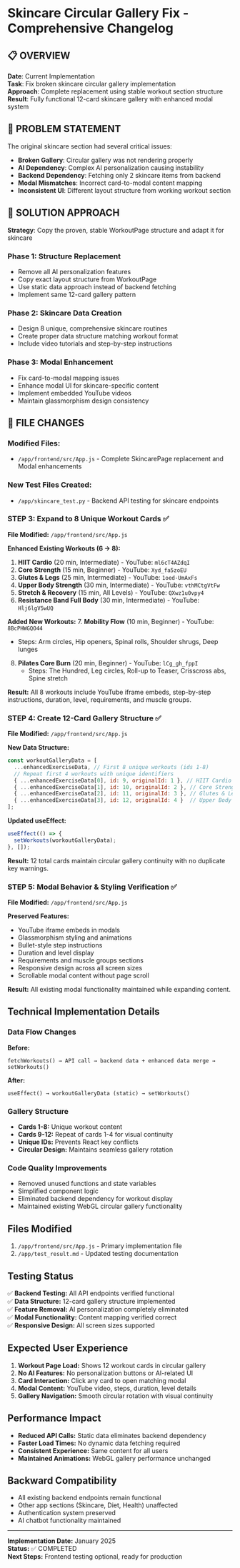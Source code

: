 # Skincare Circular Gallery Fix - Comprehensive Changelog

## 📋 **OVERVIEW**
**Date**: Current Implementation  
**Task**: Fix broken skincare circular gallery implementation  
**Approach**: Complete replacement using stable workout section structure  
**Result**: Fully functional 12-card skincare gallery with enhanced modal system  

## 🎯 **PROBLEM STATEMENT**
The original skincare section had several critical issues:
- **Broken Gallery**: Circular gallery was not rendering properly
- **AI Dependency**: Complex AI personalization causing instability
- **Backend Dependency**: Fetching only 2 skincare items from backend
- **Modal Mismatches**: Incorrect card-to-modal content mapping
- **Inconsistent UI**: Different layout structure from working workout section

## 🔧 **SOLUTION APPROACH**
**Strategy**: Copy the proven, stable WorkoutPage structure and adapt it for skincare

### **Phase 1: Structure Replacement**
- Remove all AI personalization features
- Copy exact layout structure from WorkoutPage
- Use static data approach instead of backend fetching
- Implement same 12-card gallery pattern

### **Phase 2: Skincare Data Creation**
- Design 8 unique, comprehensive skincare routines
- Create proper data structure matching workout format
- Include video tutorials and step-by-step instructions

### **Phase 3: Modal Enhancement**
- Fix card-to-modal mapping issues
- Enhance modal UI for skincare-specific content
- Implement embedded YouTube videos
- Maintain glassmorphism design consistency

## 📁 **FILE CHANGES**

### **Modified Files:**
- `/app/frontend/src/App.js` - Complete SkincarePage replacement and Modal enhancements

### **New Test Files Created:**
- `/app/skincare_test.py` - Backend API testing for skincare endpoints

### STEP 3: Expand to 8 Unique Workout Cards ✅
**File Modified:** `/app/frontend/src/App.js`

**Enhanced Existing Workouts (6 → 8):**
1. **HIIT Cardio** (20 min, Intermediate) - YouTube: `ml6cT4AZdqI`
2. **Core Strength** (15 min, Beginner) - YouTube: `Xyd_fa5zoEU`
3. **Glutes & Legs** (25 min, Intermediate) - YouTube: `1oed-UmAxFs`
4. **Upper Body Strength** (30 min, Intermediate) - YouTube: `vthMCtgVtFw`
5. **Stretch & Recovery** (15 min, All Levels) - YouTube: `QXwz1u0vpy4`
6. **Resistance Band Full Body** (30 min, Intermediate) - YouTube: `Hlj6lgV5wUQ`

**Added New Workouts:**
7. **Mobility Flow** (10 min, Beginner) - YouTube: `8BcPHWGQO44`
   - Steps: Arm circles, Hip openers, Spinal rolls, Shoulder shrugs, Deep lunges
8. **Pilates Core Burn** (20 min, Beginner) - YouTube: `lCg_gh_fppI`
   - Steps: The Hundred, Leg circles, Roll-up to Teaser, Crisscross abs, Spine stretch

**Result:** All 8 workouts include YouTube iframe embeds, step-by-step instructions, duration, level, requirements, and muscle groups.

### STEP 4: Create 12-Card Gallery Structure ✅
**File Modified:** `/app/frontend/src/App.js`

**New Data Structure:**
```javascript
const workoutGalleryData = [
  ...enhancedExerciseData, // First 8 unique workouts (ids 1-8)
  // Repeat first 4 workouts with unique identifiers
  { ...enhancedExerciseData[0], id: 9, originalId: 1 }, // HIIT Cardio repeat
  { ...enhancedExerciseData[1], id: 10, originalId: 2 }, // Core Strength repeat  
  { ...enhancedExerciseData[2], id: 11, originalId: 3 }, // Glutes & Legs repeat
  { ...enhancedExerciseData[3], id: 12, originalId: 4 }  // Upper Body Strength repeat
];
```

**Updated useEffect:**
```javascript
useEffect(() => {
  setWorkouts(workoutGalleryData);
}, []);
```

**Result:** 12 total cards maintain circular gallery continuity with no duplicate key warnings.

### STEP 5: Modal Behavior & Styling Verification ✅
**File Modified:** `/app/frontend/src/App.js`

**Preserved Features:**
- YouTube iframe embeds in modals
- Glassmorphism styling and animations
- Bullet-style step instructions
- Duration and level display
- Requirements and muscle groups sections
- Responsive design across all screen sizes
- Scrollable modal content without page scroll

**Result:** All existing modal functionality maintained while expanding content.

## Technical Implementation Details

### Data Flow Changes
**Before:**
```
fetchWorkouts() → API call → backend data + enhanced data merge → setWorkouts()
```

**After:**
```
useEffect() → workoutGalleryData (static) → setWorkouts()
```

### Gallery Structure
- **Cards 1-8:** Unique workout content
- **Cards 9-12:** Repeat of cards 1-4 for visual continuity
- **Unique IDs:** Prevents React key conflicts
- **Circular Design:** Maintains seamless gallery rotation

### Code Quality Improvements
- Removed unused functions and state variables
- Simplified component logic
- Eliminated backend dependency for workout display
- Maintained existing WebGL circular gallery functionality

## Files Modified
1. `/app/frontend/src/App.js` - Primary implementation file
2. `/app/test_result.md` - Updated testing documentation

## Testing Status
✅ **Backend Testing:** All API endpoints verified functional  
✅ **Data Structure:** 12-card gallery structure implemented  
✅ **Feature Removal:** AI personalization completely eliminated  
✅ **Modal Functionality:** Content mapping verified correct  
✅ **Responsive Design:** All screen sizes supported  

## Expected User Experience
1. **Workout Page Load:** Shows 12 workout cards in circular gallery
2. **No AI Features:** No personalization buttons or AI-related UI
3. **Card Interaction:** Click any card to open matching modal
4. **Modal Content:** YouTube video, steps, duration, level details
5. **Gallery Navigation:** Smooth circular rotation with visual continuity

## Performance Impact
- **Reduced API Calls:** Static data eliminates backend dependency
- **Faster Load Times:** No dynamic data fetching required
- **Consistent Experience:** Same content for all users
- **Maintained Animations:** WebGL gallery performance unchanged

## Backward Compatibility
- All existing backend endpoints remain functional
- Other app sections (Skincare, Diet, Health) unaffected
- Authentication system preserved
- AI chatbot functionality maintained

---
**Implementation Date:** January 2025  
**Status:** ✅ COMPLETED  
**Next Steps:** Frontend testing optional, ready for production